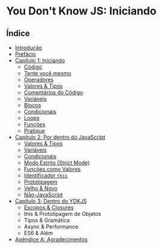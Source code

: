 # You Don't Know JS: Iniciando

## Índice

* [Introdução](https://github.com/cezaraugusto/You-Dont-Know-JS/blob/portuguese-translation/up%20%26%20going/foreword.md)
* [Prefácio](https://github.com/cezaraugusto/You-Dont-Know-JS/blob/portuguese-translation/preface.md)
* [Capítulo 1: Iniciando](https://github.com/cezaraugusto/You-Dont-Know-JS/blob/portuguese-translation/up%20%26%20going/ch1.md)
	* [Código](https://github.com/cezaraugusto/You-Dont-Know-JS/blob/portuguese-translation/up%20&%20going/ch1.md#c%C3%B3digo)
	* [Tente você mesmo](https://github.com/cezaraugusto/You-Dont-Know-JS/blob/portuguese-translation/up%20&%20going/ch1.md#tente-voc%C3%AA-mesmo)
	* [Operadores](https://github.com/cezaraugusto/You-Dont-Know-JS/blob/portuguese-translation/up%20&%20going/ch1.md#operadores)
	* [Valores & Tipos](https://github.com/cezaraugusto/You-Dont-Know-JS/blob/portuguese-translation/up%20&%20going/ch1.md#valores--tipos)
	* [Comentários do Código](https://github.com/cezaraugusto/You-Dont-Know-JS/blob/portuguese-translation/up%20&%20going/ch1.md#coment%C3%A1rios-do-c%C3%B3digo)
	* [Variáveis](https://github.com/cezaraugusto/You-Dont-Know-JS/blob/portuguese-translation/up%20&%20going/ch1.md#vari%C3%A1veis)
	* [Blocos](https://github.com/cezaraugusto/You-Dont-Know-JS/blob/portuguese-translation/up%20&%20going/ch1.md#blocos)
	* [Condicionais](https://github.com/cezaraugusto/You-Dont-Know-JS/blob/portuguese-translation/up%20&%20going/ch1.md#condicionais)
	* [Loops](https://github.com/cezaraugusto/You-Dont-Know-JS/blob/portuguese-translation/up%20&%20going/ch1.md#loops)
	* [Funções](https://github.com/cezaraugusto/You-Dont-Know-JS/blob/portuguese-translation/up%20&%20going/ch1.md#fun%C3%A7%C3%B5es)
	* [Pratique](https://github.com/cezaraugusto/You-Dont-Know-JS/blob/portuguese-translation/up%20&%20going/ch1.md#pratique)
* [Capítulo 2: Por dentro do JavaScript](https://github.com/cezaraugusto/You-Dont-Know-JS/blob/portuguese-translation/up%20%26%20going/ch2.md)
	* [Valores & Tipos](https://github.com/cezaraugusto/You-Dont-Know-JS/blob/portuguese-translation/up%20%26%20going/ch2.md#valores--tipos)
	* [Variáveis](https://github.com/cezaraugusto/You-Dont-Know-JS/blob/portuguese-translation/up%20%26%20going/ch2.md#vari%C3%A1veis)
	* [Condicionais](https://github.com/cezaraugusto/You-Dont-Know-JS/blob/portuguese-translation/up%20%26%20going/ch2.md#condicionais)
	* [Modo Estrito (Strict Mode)](https://github.com/cezaraugusto/You-Dont-Know-JS/blob/portuguese-translation/up%20%26%20going/ch2.md#modo-estrito-strict-mode)
	* [Funções como Valores](https://github.com/cezaraugusto/You-Dont-Know-JS/blob/portuguese-translation/up%20%26%20going/ch2.md#fun%C3%A7%C3%B5es-como-valores)
	* [Identificador `this`](https://github.com/cezaraugusto/You-Dont-Know-JS/blob/portuguese-translation/up%20%26%20going/ch2.md#identificador-this)
	* [Prototipagem](https://github.com/cezaraugusto/You-Dont-Know-JS/blob/portuguese-translation/up%20%26%20going/ch2.md#prototipagem)
	* [Velho & Novo](https://github.com/cezaraugusto/You-Dont-Know-JS/blob/portuguese-translation/up%20%26%20going/ch2.md#velho--novo)
	* [Não-JavaScript](https://github.com/cezaraugusto/You-Dont-Know-JS/blob/portuguese-translation/up%20%26%20going/ch2.md#n%C3%A3o-javascript)
* [Capítulo 3: Dentro do YDKJS](https://github.com/cezaraugusto/You-Dont-Know-JS/blob/portuguese-translation/up%20%26%20going/ch3.md)
	* [Escopos & Closures](https://github.com/cezaraugusto/You-Dont-Know-JS/blob/portuguese-translation/up%20%26%20going/ch3.md#escopos--closures)
	* this & Prototipagem de Objetos
	* Tipos & Gramática
	* Async & Performance
	* ES6 & Além
* [Apêndice A: Agradecimentos](https://github.com/cezaraugusto/You-Dont-Know-JS/blob/portuguese-translation/up%20%26%20going/apA.md)
